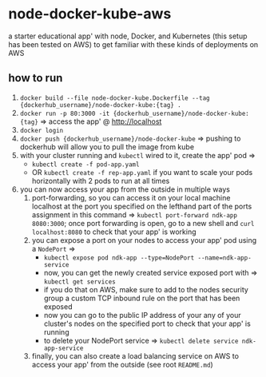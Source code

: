 # node-docker-kube-aws

a starter educational app' with node, Docker, and Kubernetes (this setup has been tested on AWS) to get familiar with these kinds of deployments on AWS

## how to run

1. `docker build --file node-docker-kube.Dockerfile --tag {dockerhub_username}/node-docker-kube:{tag} .`
2. `docker run -p 80:3000 -it {dockerhub_username}/node-docker-kube:{tag}` => access the app' @ <http://localhost>
3. `docker login`
4. `docker push {dockerhub_username}/node-docker-kube` => pushing to dockerhub will allow you to pull the image from kube
5. with your cluster running and `kubectl` wired to it, create the app' pod =>
   - `kubectl create -f pod-app.yaml`
   - OR `kubectl create -f rep-app.yaml` if you want to scale your pods horizontally with 2 pods to run at all times
6. you can now access your app from the outside in multiple ways
   1. port-forwarding, so you can access it on your local machine localhost at the port you specified on the lefthand part of the ports assignment in this command => `kubectl port-forward ndk-app 8080:3000`; once port forwarding is open, go to a new shell and `curl localhost:8080` to check that your app' is working
   2. you can expose a port on your nodes to access your app' pod using a `NodePort` =>
      - `kubectl expose pod ndk-app --type=NodePort --name=ndk-app-service`
      - now, you can get the newly created service exposed port with => `kubectl get services`
      - if you do that on AWS, make sure to add to the nodes security group a custom TCP inbound rule on the port that has been exposed
      - now you can go to the public IP address of your any of your cluster's nodes on the specified port to check that your app' is running
      - to delete your NodePort service => `kubectl delete service ndk-app-service`
   3. finally, you can also create a load balancing service on AWS to access your app' from the outside (see root `README.md`)
